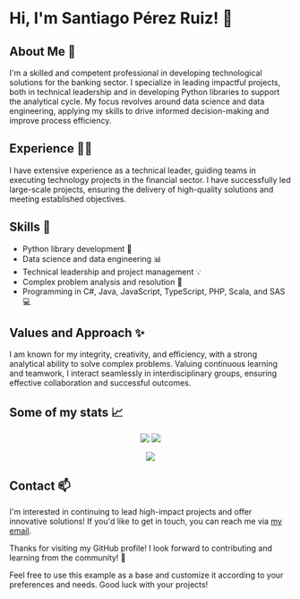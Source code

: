 # Hi, I'm Santiago Pérez Ruiz! 👋

## About Me 💼

I'm a skilled and competent professional in developing technological solutions for the banking sector. I specialize in leading impactful projects, both in technical leadership and in developing Python libraries to support the analytical cycle. My focus revolves around data science and data engineering, applying my skills to drive informed decision-making and improve process efficiency.

## Experience 👨‍💻

I have extensive experience as a technical leader, guiding teams in executing technology projects in the financial sector. I have successfully led large-scale projects, ensuring the delivery of high-quality solutions and meeting established objectives.

## Skills 🚀

- Python library development 🐍
- Data science and data engineering 📊
- Technical leadership and project management 💡
- Complex problem analysis and resolution 🧠
- Programming in C#, Java, JavaScript, TypeScript, PHP, Scala, and SAS 💻

## Values and Approach ✨

I am known for my integrity, creativity, and efficiency, with a strong analytical ability to solve complex problems. Valuing continuous learning and teamwork, I interact seamlessly in interdisciplinary groups, ensuring effective collaboration and successful outcomes.

<!-- #### 😎 &nbsp;My pronouns are: He/Him/His -->

## Some of my stats 📈

<p align="center">
  <img align="" src="https://github-readme-stats.vercel.app/api/top-langs/?username=santiago-perez-ruiz&layout=compact&theme=chartreuse-light" />
  <img align="" src="https://github-readme-stats.vercel.app/api?username=santiago-perez-ruiz&repo=github-readme-stats&theme=chartreuse-light&show_icons=true" />
</p>
<p align="center">
  <img align="" src="https://visitor-badge.laobi.icu/badge?page_id=santiago-perez-ruiz.santiago-perez-ruiz" />
</p>

## Contact 📫

I'm interested in continuing to lead high-impact projects and offer innovative solutions! If you'd like to get in touch, you can reach me via [my email](mailto:santiago-perez-ruiz@outlook.com).

Thanks for visiting my GitHub profile! I look forward to contributing and learning from the community! 🌟

Feel free to use this example as a base and customize it according to your preferences and needs. Good luck with your projects!
